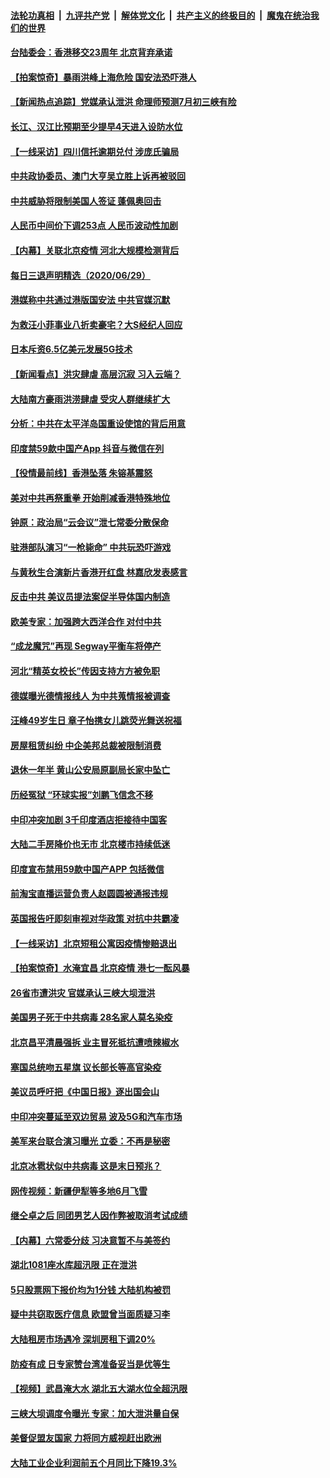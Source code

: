 ####  [法轮功真相](../../../../basic/blob/master/README.md?t=06301431) &nbsp;|&nbsp; [九评共产党](../../../../9ping.md/blob/master/README.md?t=06301431) &nbsp;|&nbsp; [解体党文化](../../../../jtdwh.md/blob/master/README.md?t=06301431)  &nbsp;|&nbsp; [共产主义的终极目的](../../../../gczydzjmd.md/blob/master/README.md?t=06301431) &nbsp;|&nbsp; [魔鬼在统治我们的世界](../../../../mgztzwmdsj.md/blob/master/README.md?t=06301431) 

#### [台陆委会：香港移交23周年 北京背弃承诺](../pages/nsc413/n12221002.md?t=06301431) 

#### [【拍案惊奇】暴雨洪峰上海危险 国安法恐吓港人](../pages/nsc413/n12220802.md?t=06301431) 

#### [【新闻热点追踪】党媒承认泄洪 命理师预测7月初三峡有险](../pages/nsc413/n12221281.md?t=06301431) 

#### [长江、汉江比预期至少提早4天进入设防水位](../pages/nsc413/n12219617.md?t=06301431) 

#### [【一线采访】四川信托逾期兑付 涉庞氏骗局](../pages/nsc413/n12220984.md?t=06301431) 

#### [中共政协委员、澳门大亨吴立胜上诉再被驳回](../pages/nsc413/n12220621.md?t=06301431) 

#### [中共威胁将限制美国人签证 蓬佩奥回击](../pages/nsc413/n12220995.md?t=06301431) 


#### [人民币中间价下调253点 人民币波动性加剧](../pages/nsc413/n12220668.md?t=06301431) 

#### [【内幕】关联北京疫情 河北大规模检测背后](../pages/nsc413/n12219261.md?t=06301431) 

#### [每日三退声明精选（2020/06/29）](../pages/nsc413/n12220897.md?t=06301431) 

#### [港媒称中共通过港版国安法 中共官媒沉默](../pages/nsc413/n12220846.md?t=06301431) 

#### [为救汪小菲事业八折卖豪宅？大S经纪人回应](../pages/nsc413/n12220609.md?t=06301431) 

#### [日本斥资6.5亿美元发展5G技术](../pages/nsc413/n12220469.md?t=06301431) 

#### [【新闻看点】洪灾肆虐 高层沉寂 习入云端？](../pages/nsc413/n12220532.md?t=06301431) 

#### [大陆南方豪雨洪涝肆虐 受灾人群继续扩大](../pages/nsc413/n12220499.md?t=06301431) 

#### [分析：中共在太平洋岛国重设使馆的背后用意](../pages/nsc413/n12220282.md?t=06301431) 

#### [印度禁59款中国产App 抖音与微信在列](../pages/nsc413/n12220539.md?t=06301431) 

#### [【役情最前线】香港坠落 朱镕基震怒](../pages/nsc413/n12220225.md?t=06301431) 

#### [美对中共再祭重拳 开始削减香港特殊地位](../pages/nsc413/n12220482.md?t=06301431) 

#### [钟原：政治局“云会议”泄七常委分散保命](../pages/nsc413/n12219887.md?t=06301431) 

#### [驻港部队演习“一枪毙命” 中共玩恐吓游戏](../pages/nsc413/n12220496.md?t=06301431) 

#### [与黄秋生合演新片香港开红盘 林嘉欣发表感言](../pages/nsc413/n12220365.md?t=06301431) 

#### [反击中共  美议员提法案促半导体国内制造](../pages/nsc413/n12220479.md?t=06301431) 

#### [欧美专家：加强跨大西洋合作 对付中共](../pages/nsc413/n12220420.md?t=06301431) 

#### [“成龙魔咒”再现  Segway平衡车将停产](../pages/nsc413/n12220288.md?t=06301431) 

#### [河北“精英女校长”传因支持方方被免职](../pages/nsc413/n12220412.md?t=06301431) 

#### [德媒曝光德情报线人 为中共蒐情报被调查](../pages/nsc413/n12219959.md?t=06301431) 

#### [汪峰49岁生日 章子怡携女儿跳荧光舞送祝福](../pages/nsc413/n12220251.md?t=06301431) 

#### [房屋租赁纠纷 中企美邦总裁被限制消费](../pages/nsc413/n12220271.md?t=06301431) 

#### [退休一年半 黄山公安局原副局长家中坠亡](../pages/nsc413/n12220232.md?t=06301431) 

#### [历经冤狱 “环球实报”刘鹏飞信念不移](../pages/nsc413/n12220196.md?t=06301431) 

#### [中印冲突加剧 3千印度酒店拒接待中国客](../pages/nsc413/n12220108.md?t=06301431) 

#### [大陆二手房降价也无市 北京楼市持续低迷](../pages/nsc413/n12219924.md?t=06301431) 

#### [印度宣布禁用59款中国产APP 包括微信](../pages/nsc413/n12220183.md?t=06301431) 

#### [前淘宝直播运营负责人赵圆圆被通报违规](../pages/nsc413/n12220043.md?t=06301431) 

#### [英国报告吁即刻审视对华政策 对抗中共霸凌](../pages/nsc413/n12220075.md?t=06301431) 

#### [【一线采访】北京短租公寓因疫情惨赔退出](../pages/nsc413/n12219505.md?t=06301431) 

#### [【拍案惊奇】水淹宜昌 北京疫情 港七一酝风暴](../pages/nsc413/n12219465.md?t=06301431) 

#### [26省市遭洪灾 官媒承认三峡大坝泄洪](../pages/nsc413/n12219807.md?t=06301431) 

#### [美国男子死于中共病毒 28名家人莫名染疫](../pages/nsc413/n12219853.md?t=06301431) 

#### [北京昌平清晨强拆 业主冒死抵抗遭喷辣椒水](../pages/nsc413/n12219118.md?t=06301431) 

#### [塞国总统吻五星旗 议长部长等高官染疫](../pages/nsc413/n12219918.md?t=06301431) 

#### [美议员呼吁把《中国日报》逐出国会山](../pages/nsc413/n12219500.md?t=06301431) 

#### [中印冲突蔓延至双边贸易 波及5G和汽车市场](../pages/nsc413/n12219705.md?t=06301431) 

#### [美军来台联合演习曝光 立委：不再是秘密](../pages/nsc413/n12219277.md?t=06301431) 

#### [北京冰雹状似中共病毒 这是末日预兆？](../pages/nsc413/n12219023.md?t=06301431) 

#### [网传视频：新疆伊犁等多地6月飞雪](../pages/nsc413/n12219389.md?t=06301431) 

#### [继仝卓之后 同团男艺人因作弊被取消考试成绩](../pages/nsc413/n12219363.md?t=06301431) 

#### [【内幕】六常委分歧 习决意暂不与美签约](../pages/nsc413/n12216091.md?t=06301431) 


#### [湖北1081座水库超汛限 正在泄洪](../pages/nsc413/n12219260.md?t=06301431) 

#### [5只股票网下报价均为1分钱 大陆机构被罚](../pages/nsc413/n12219234.md?t=06301431) 

#### [疑中共窃取医疗信息 欧盟曾当面质疑习李](../pages/nsc413/n12219204.md?t=06301431) 

#### [大陆租房市场遇冷 深圳房租下调20%](../pages/nsc413/n12218903.md?t=06301431) 

#### [防疫有成 日专家赞台湾准备妥当是优等生](../pages/nsc413/n12219125.md?t=06301431) 

#### [【视频】武昌淹大水 湖北五大湖水位全超汛限](../pages/nsc413/n12218675.md?t=06301431) 

#### [三峡大坝调度令曝光 专家：加大泄洪量自保](../pages/nsc413/n12219017.md?t=06301431) 

#### [美督促盟友国家 力将同方威视赶出欧洲](../pages/nsc413/n12217695.md?t=06301431) 

#### [大陆工业企业利润前五个月同比下降19.3%](../pages/nsc413/n12218150.md?t=06301431) 

